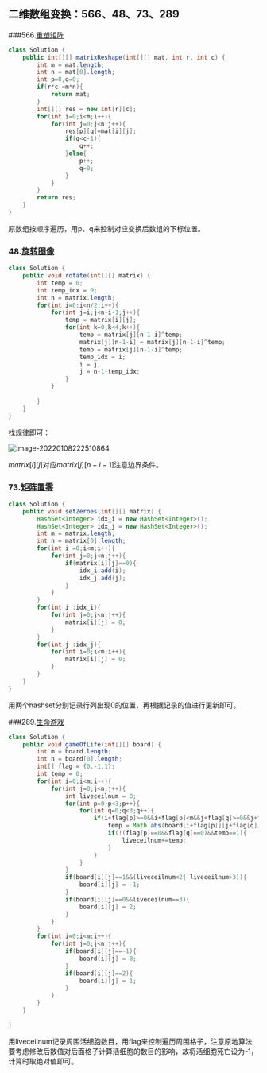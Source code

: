 ## 二维数组变换：566、48、73、289

###566.[重塑矩阵](https://leetcode-cn.com/problems/reshape-the-matrix/)

```java
class Solution {
    public int[][] matrixReshape(int[][] mat, int r, int c) {
        int m = mat.length;
        int n = mat[0].length;
        int p=0,q=0;
        if(r*c!=m*n){
            return mat;
        }
        int[][] res = new int[r][c];
        for(int i=0;i<m;i++){
            for(int j=0;j<n;j++){
                res[p][q]=mat[i][j];
                if(q<c-1){
                    q++;
                }else{
                    p++;
                    q=0;
                }
            }
        }
        return res;
    }
}
```

原数组按顺序遍历，用p、q来控制对应变换后数组的下标位置。



### 48.[旋转图像](https://leetcode-cn.com/problems/rotate-image/)

```java
class Solution {
    public void rotate(int[][] matrix) {
        int temp = 0;
        int temp_idx = 0;
        int n = matrix.length;
        for(int i=0;i<n/2;i++){
            for(int j=i;j<n-i-1;j++){
                temp = matrix[i][j];
                for(int k=0;k<4;k++){
                    temp = matrix[j][n-1-i]^temp;
                    matrix[j][n-1-i] = matrix[j][n-1-i]^temp;
                    temp = matrix[j][n-1-i]^temp;
                    temp_idx = i;
                    i = j;
                    j = n-1-temp_idx;
                }     
            }
            
        }
    }
}
```

找规律即可：

![image-20220108222510864](C:\Users\redsource\AppData\Roaming\Typora\typora-user-images\image-20220108222510864.png)

$matrix[i][j]$对应$matrix[j][n-i-1]$注意边界条件。



### 73.[矩阵置零](https://leetcode-cn.com/problems/set-matrix-zeroes/)

```java
class Solution {
    public void setZeroes(int[][] matrix) {
        HashSet<Integer> idx_i = new HashSet<Integer>();
        HashSet<Integer> idx_j = new HashSet<Integer>();
        int m = matrix.length;
        int n = matrix[0].length;
        for(int i =0;i<m;i++){
            for(int j=0;j<n;j++){
                if(matrix[i][j]==0){
                    idx_i.add(i);
                    idx_j.add(j);
                }
            }
        }
        for(int i :idx_i){
            for(int j=0;j<n;j++){
                matrix[i][j] = 0;
            }
        }
        for(int j :idx_j){
            for(int i=0;i<m;i++){
                matrix[i][j] = 0;
            }
        }
    }
}
```

用两个hashset分别记录行列出现0的位置，再根据记录的值进行更新即可。



###289.[生命游戏](https://leetcode-cn.com/problems/game-of-life/)

```java
class Solution {
    public void gameOfLife(int[][] board) {
        int m = board.length;
        int n = board[0].length;
        int[] flag = {0,-1,1};
        int temp = 0;
        for(int i=0;i<m;i++){
            for(int j=0;j<n;j++){
                int liveceilnum = 0;
                for(int p=0;p<3;p++){
                    for(int q=0;q<3;q++){
                        if(i+flag[p]>=0&&i+flag[p]<m&&j+flag[q]>=0&&j+flag[q]<n){
                            temp = Math.abs(board[i+flag[p]][j+flag[q]]);
                            if(!(flag[p]==0&&flag[q]==0)&&temp==1){
                                liveceilnum+=temp;
                            }
                        }                       
                    }
                }
                if(board[i][j]==1&&(liveceilnum<2||liveceilnum>3)){
                    board[i][j] = -1;
                }
                if(board[i][j]==0&&liveceilnum==3){
                    board[i][j] = 2;
                }
            }
        }
        for(int i=0;i<m;i++){
            for(int j=0;j<n;j++){
                if(board[i][j]==-1){
                    board[i][j] = 0;
                }
                if(board[i][j]==2){
                    board[i][j] = 1;
                }
            }
        }
    }
    
}
```

用liveceilnum记录周围活细胞数目，用flag来控制遍历周围格子，注意原地算法要考虑修改后数值对后面格子计算活细胞的数目的影响，故将活细胞死亡设为-1，计算时取绝对值即可。
